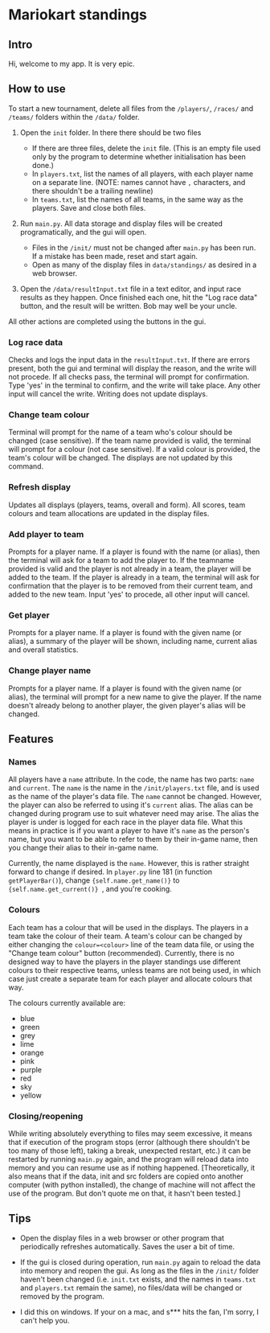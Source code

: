 # Mariokart standings

## Intro
Hi, welcome to my app. It is very epic.




## How to use
To start a new tournament, delete all files from the `/players/`, `/races/` and `/teams/` folders within the `/data/` folder.
1. Open the `init` folder. In there there should be two files
    - If there are three files, delete the `init` file. (This is an empty file used only by the program to determine whether initialisation has been done.)
    - In `players.txt`, list the names of all players, with each player name on a separate line. (NOTE: names cannot have `,` characters, and there shouldn't be a trailing newline)
    - In `teams.txt`, list the names of all teams, in the same way as the players. Save and close both files.

2. Run `main.py`. All data storage and display files will be created programatically, and the gui will open.
    - Files in the `/init/` must not be changed after `main.py` has been run. If a mistake has been made, reset and start again.
    - Open as many of the display files in `data/standings/` as desired in a web browser. 

3. Open the `/data/resultInput.txt` file in a text editor, and input race results as they happen. Once finished each one, hit the "Log race data" button, and the result will be written. Bob may well be your uncle.

All other actions are completed using the buttons in the gui.

### Log race data
Checks and logs the input data in the `resultInput.txt`. If there are errors present, both the gui and terminal will display the reason, and the write will not procede. If all checks pass, the terminal will prompt for confirmation. Type 'yes' in the terminal to confirm, and the write will take place. Any other input will cancel the write. Writing does not update displays.

### Change team colour
Terminal will prompt for the name of a team who's colour should be changed (case sensitive). If the team name provided is valid, the terminal will prompt for a colour (not case sensitive). If a valid colour is provided, the team's colour will be changed. The displays are not updated by this command.

### Refresh display
Updates all displays (players, teams, overall and form). All scores, team colours and team allocations are updated in the display files.

### Add player to team
Prompts for a player name. If a player is found with the name (or alias), then the terminal will ask for a team to add the player to. If the teamname provided is valid and the player is not already in a team, the player will be added to the team. If the player is already in a team, the terminal will ask for confirmation that the player is to be removed from their current team, and added to the new team. Input 'yes' to procede, all other input will cancel.

### Get player
Prompts for a player name. If a player is found with the given name (or alias), a summary of the player will be shown, including name, current alias and overall statistics.

### Change player name
Prompts for a player name. If a player is found with the given name (or alias), the terminal will prompt for a new name to give the player. If the name doesn't already belong to another player, the given player's alias will be changed.


## Features

### Names
All players have a `name` attribute. In the code, the name has two parts: `name` and `current`. The `name` is the name in the `/init/players.txt` file, and is used as the name of the player's data file. The `name` cannot be changed. However, the player can also be referred to using it's `current` alias. The alias can be changed during program use to suit whatever need may arise. The alias the player is under is logged for each race in the player data file. What this means in practice is if you want a player to have it's `name` as the person's name, but you want to be able to refer to them by their in-game name, then you change their alias to their in-game name. 

Currently, the name displayed is the `name`. However, this is rather straight forward to change if desired. In `player.py` line 181 (in function `getPlayerBar()`), change `{self.name.get_name()}` to `{self.name.get_current()} `, and you're cooking.


### Colours
Each team has a colour that will be used in the displays. The players in a team take the colour of their team. A team's colour can be changed by either changing the `colour=<colour>` line of the team data file, or using the "Change team colour" button (recommended). Currently, there is no designed way to have the players in the player standings use different colours to their respective teams, unless teams are not being used, in which case just create a separate team for each player and allocate colours that way.

The colours currently available are:

- blue
- green
- grey
- lime
- orange
- pink
- purple
- red
- sky
- yellow


### Closing/reopening
While writing absolutely everything to files may seem excessive, it means that if execution of the program stops (error (although there shouldn't be too many of those left), taking a break, unexpected restart, etc.) it can be restarted by running `main.py` again, and the program will reload data into memory and you can resume use as if nothing happened. [Theoretically, it also means that if the data, init and src folders are copied onto another computer (with python installed), the change of machine will not affect the use of the program. But don't quote me on that, it hasn't been tested.]

## Tips
- Open the display files in a web browser or other program that periodically refreshes automatically. Saves the user a bit of time.

- If the gui is closed during operation, run `main.py` again to reload the data into memory and reopen the gui. As long as the files in the `/init/` folder haven't been changed (i.e. `init.txt` exists, and the names in `teams.txt` and `players.txt` remain the same), no files/data will be changed or removed by the program.

- I did this on windows. If your on a mac, and s*** hits the fan, I'm sorry, I can't help you.




